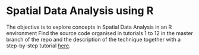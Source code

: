 Spatial Data Analysis using R
================

The objective is to explore concepts in Spatial Data Analysis in an R environment 
Find the source code organised in tutorials 1 to 12 in the master branch of the repo and the description of the technique together with a step-by-step tutorial [here](https://www.spatialanalysisonline.com/An%20Introduction%20to%20Spatial%20Data%20Analysis%20in%20R.pdf).
